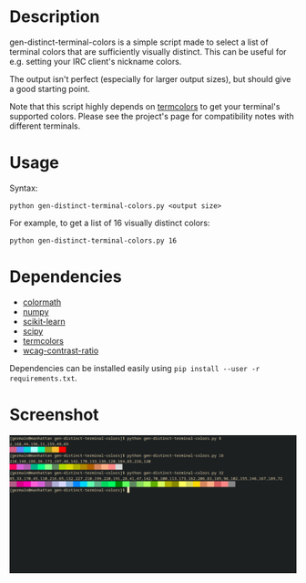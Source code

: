 Description
===========

gen-distinct-terminal-colors is a simple script made to select a list of
terminal colors that are sufficiently visually distinct. This can be useful for
e.g. setting your IRC client's nickname colors.

The output isn't perfect (especially for larger output sizes), but should give
a good starting point.

Note that this script highly depends on
[termcolors](https://github.com/dranjan/termcolors) to get your terminal's
supported colors. Please see the project's page for compatibility notes with
different terminals.

Usage
=====

Syntax:

    python gen-distinct-terminal-colors.py <output size>

For example, to get a list of 16 visually distinct colors:

    python gen-distinct-terminal-colors.py 16

Dependencies
============

- [colormath](https://pypi.org/project/colormath/)
- [numpy](https://pypi.org/project/numpy/)
- [scikit-learn](https://pypi.org/project/scikit-learn/)
- [scipy](https://pypi.org/project/scipy/)
- [termcolors](https://github.com/dranjan/termcolors)
- [wcag-contrast-ratio](https://pypi.org/project/wcag-contrast-ratio/)

Dependencies can be installed easily using `pip install --user -r
requirements.txt`.

Screenshot
==========

![Screenshot](https://raw.githubusercontent.com/GermainZ/gen-distinct-terminal-colors/master/screenshot.png "Screenshot")
